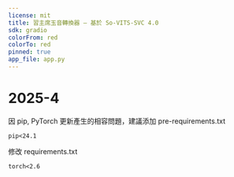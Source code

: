 ```yaml
---
license: mit
title: 習主席玉音轉換器 — 基於 So-VITS-SVC 4.0
sdk: gradio
colorFrom: red
colorTo: red
pinned: true
app_file: app.py
---
```


# 2025-4
因 pip, PyTorch 更新產生的相容問題，建議添加 pre-requirements.txt
```
pip<24.1
```
修改 requirements.txt
```
torch<2.6
```
